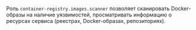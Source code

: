 Роль `container-registry.images.scanner` позволяет сканировать Docker-образы на наличие уязвимостей, просматривать информацию о ресурсах сервиса (реестрах, Docker-образах, репозиториях).